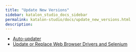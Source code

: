 ```yaml
---
title: "Update New Versions" 
sidebar: katalon_studio_docs_sidebar
permalink: katalon-studio/docs/update_new_versions.html 
description: 
---
```

*   [Auto-updater](/display/KD/Auto-updater)
*   [Update or Replace Web Browser Drivers and Selenium](/display/KD/Update+or+Replace+Web+Browser+Drivers+and+Selenium)
